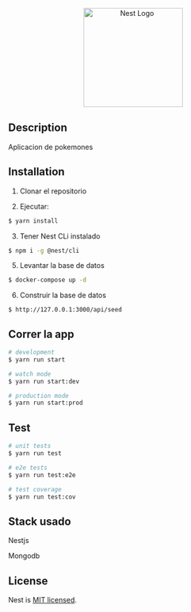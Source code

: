 <p align="center">
  <a href="http://nestjs.com/" target="blank"><img src="https://nestjs.com/img/logo-small.svg" width="200" alt="Nest Logo" /></a>
</p>

[circleci-image]: https://img.shields.io/circleci/build/github/nestjs/nest/master?token=abc123def456
[circleci-url]: https://circleci.com/gh/nestjs/nest




## Description

Aplicacion de pokemones

## Installation

1. Clonar el repositorio

2. Ejecutar: 
```bash
$ yarn install
```
3. Tener Nest CLi instalado
```bash
$ npm i -g @nest/cli
```

5. Levantar la base de datos
```bash
$ docker-compose up -d
```

6. Construir la base de datos
```
$ http://127.0.0.1:3000/api/seed
```

## Correr la app
```bash
# development
$ yarn run start

# watch mode
$ yarn run start:dev

# production mode
$ yarn run start:prod
```

## Test

```bash
# unit tests
$ yarn run test

# e2e tests
$ yarn run test:e2e

# test coverage
$ yarn run test:cov
```

## Stack usado
<p>Nestjs</p>
<p>Mongodb</p>


## License

Nest is [MIT licensed](LICENSE).
